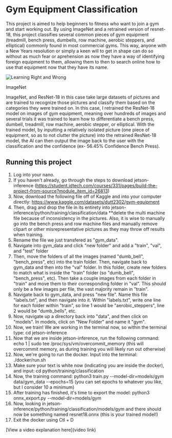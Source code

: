 # Gym Equipment Classification

 This project is aimed to help beginners to fitness who want to join a gym and start working out. By using ImageNet and a retrained version of resnet-18, this project classifies several common pieces of gym equipment (treadmill, bench press, dumbells, row machine, aerobic steppers, and elliptical) commonly found in most commercial gyms. This way, anyone with a New Years resolution or simply a keen will to get in shape can do so without as much fear or aprehension as now they have a way of identifying foreign equipment to them, allowing them to then to search online how to use that equipment now that they have its name.

![Learning Right and Wrong](https://encrypted-tbn0.gstatic.com/images?q=tbn:ANd9GcTP48_Pa0TpCLrywae00zr7EROeEhLgVvg67A&s)

ImageNet

ImageNet, and ResNet-18 in this case take large datasets of pictures and are trained to recognize those pictures and classify them based on the categories they were trained on. In this case, I retrained the ResNet-18 model on images of gym equipment, meaning over hundreds of images and several trials it was trained to learn how to differentiate a bench press, dumbell, treadmill, row machine, aerobic stepper, or elliptical. With the trained model, by inputting a relatively isolated picture (one piece of equipment, so as to not clutter the picture) into the retrained ResNet-18 model, the AI can then output the image back to the user with the classification and the confidence (ex- 56.45% Confidence Bench Press).

## Running this project

1. Log into your nano.
2. If you haven't already, go through the steps to download jetson-inference (https://student.idtech.com/courses/331/pages/build-the-project-from-source?module_item_id=26813)
3. Now, download the following file off of Kaggle and into your computer directly: https://www.kaggle.com/datasets/dutt2302/gym-equipment
4. Then, drag and drop the file in its entirety into jetson-inference/python/training/classification/data  **delete the multi machine file because of inconsistency in the pictures. Also, it is wise to manually go into the bench press and row machine files and manually remove clipart or other misrepresentative pictures as they may throw off results when training.
5. Rename the file we just transfered as "gym_data".
6. Navigate into gym_data and click "new folder" and add a "train", "val", and "test" folder
7. Then, move the folders of all the images (named "dumb_bell", "bench_press", etc) into the train folder. Then, navigate back to gym_data and then into the "val" folder. In this folder, create new folders to match what is inside the "train" folder (so "dumb_bell", "bench_press", etc). Then take a couple images from each folder in "train" and move them to their corresponding folder in "val". This should only be a few images per file, the vast majority remain in "train".
8. Navigate back to gym_data, and press "new file". Name this file "labels.txt", and then navigate into it. Within "labels.txt", write one line for each folder within "train", so line 1 would be "aerobic_steppers", line 2 would be "dumb_bells", etc.
9. Now, navigate up a directory back into "data", and then click on "models". In models, click on "New Folder" and name it "gym".
10. Now, we train! We are working in the terminal now, so within the terminal type: cd jetson-inference
11. Now that we are inside jetson-inference, run the following command: echo 1 | sudo tee /proc/sys/vm/overcommit_memory (this will overcommit memory, as during training you will likely run out otherwise)
12. Now, we're going to run the docker. Input into the terminal: ./docker/run.sh
13. Make sure your text is white now (indicating you are inside the docker), and input: cd python/training/classification
14. Now, the training command: python3 train.py --model-dir=models/gym data/gym_data --epochs=15 (you can set epochs to whatever you like, but I consider 10 a minimum)
15. After training has finished, it's time to export the model: python3 onnx_export.py --model-dir=models/gym
16. Now, looking in jetson-inference/python/training/classification/models/gym and there should now be something named resnet18.onnx (this is your trained model!)
17. Exit the docker using Ctl + D

[View a video explanation here](video link)
